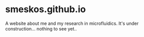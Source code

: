 # smeskos.github.io
A website about me and my research in microfluidics.
It's under construction...  nothing to see yet.. 
